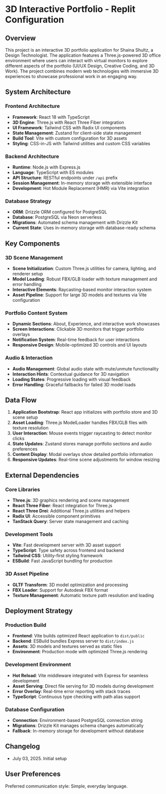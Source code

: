 # 3D Interactive Portfolio - Replit Configuration

## Overview

This project is an interactive 3D portfolio application for Shaina Shultz, a Design Technologist. The application features a Three.js-powered 3D office environment where users can interact with virtual monitors to explore different aspects of the portfolio (UI/UX Design, Creative Coding, and 3D Work). The project combines modern web technologies with immersive 3D experiences to showcase professional work in an engaging way.

## System Architecture

### Frontend Architecture
- **Framework**: React 18 with TypeScript
- **3D Engine**: Three.js with React Three Fiber integration
- **UI Framework**: Tailwind CSS with Radix UI components
- **State Management**: Zustand for client-side state management
- **Build Tool**: Vite with custom configuration for 3D assets
- **Styling**: CSS-in-JS with Tailwind utilities and custom CSS variables

### Backend Architecture
- **Runtime**: Node.js with Express.js
- **Language**: TypeScript with ES modules
- **API Structure**: RESTful endpoints under `/api` prefix
- **Session Management**: In-memory storage with extensible interface
- **Development**: Hot Module Replacement (HMR) via Vite integration

### Database Strategy
- **ORM**: Drizzle ORM configured for PostgreSQL
- **Database**: PostgreSQL via Neon serverless
- **Migrations**: Automated schema management with Drizzle Kit
- **Current State**: Uses in-memory storage with database-ready schema

## Key Components

### 3D Scene Management
- **Scene Initialization**: Custom Three.js utilities for camera, lighting, and renderer setup
- **Model Loading**: Robust FBX/GLB loader with texture management and error handling
- **Interactive Elements**: Raycasting-based monitor interaction system
- **Asset Pipeline**: Support for large 3D models and textures via Vite configuration

### Portfolio Content System
- **Dynamic Sections**: About, Experience, and interactive work showcases
- **Screen Interactions**: Clickable 3D monitors that trigger portfolio overlays
- **Notification System**: Real-time feedback for user interactions
- **Responsive Design**: Mobile-optimized 3D controls and UI layouts

### Audio & Interaction
- **Audio Management**: Global audio state with mute/unmute functionality
- **Interaction Hints**: Contextual guidance for 3D navigation
- **Loading States**: Progressive loading with visual feedback
- **Error Handling**: Graceful fallbacks for failed 3D model loads

## Data Flow

1. **Application Bootstrap**: React app initializes with portfolio store and 3D scene setup
2. **Asset Loading**: Three.js ModelLoader handles FBX/GLB files with texture resolution
3. **User Interaction**: Mouse events trigger raycasting to detect monitor clicks
4. **State Updates**: Zustand stores manage portfolio sections and audio preferences
5. **Content Display**: Modal overlays show detailed portfolio information
6. **Responsive Updates**: Real-time scene adjustments for window resizing

## External Dependencies

### Core Libraries
- **Three.js**: 3D graphics rendering and scene management
- **React Three Fiber**: React integration for Three.js
- **React Three Drei**: Additional Three.js utilities and helpers
- **Radix UI**: Accessible component primitives
- **TanStack Query**: Server state management and caching

### Development Tools
- **Vite**: Fast development server with 3D asset support
- **TypeScript**: Type safety across frontend and backend
- **Tailwind CSS**: Utility-first styling framework
- **ESBuild**: Fast JavaScript bundling for production

### 3D Asset Pipeline
- **GLTF Transform**: 3D model optimization and processing
- **FBX Loader**: Support for Autodesk FBX format
- **Texture Management**: Automatic texture path resolution and loading

## Deployment Strategy

### Production Build
- **Frontend**: Vite builds optimized React application to `dist/public`
- **Backend**: ESBuild bundles Express server to `dist/index.js`
- **Assets**: 3D models and textures served as static files
- **Environment**: Production mode with optimized Three.js rendering

### Development Environment
- **Hot Reload**: Vite middleware integrated with Express for seamless development
- **Asset Serving**: Direct file serving for 3D models during development
- **Error Overlay**: Real-time error reporting with stack traces
- **TypeScript**: Continuous type checking with path alias support

### Database Configuration
- **Connection**: Environment-based PostgreSQL connection string
- **Migrations**: Drizzle Kit manages schema changes automatically
- **Fallback**: In-memory storage for development without database

## Changelog

- July 03, 2025. Initial setup

## User Preferences

Preferred communication style: Simple, everyday language.